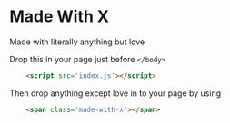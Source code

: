 # Made With X
Made with literally anything but love

Drop this in your page just before `</body>`

```html
    <script src='index.js'></script>
```

Then drop anything except love in to your page by using

```html
    <span class='made-with-x'></span>
```
